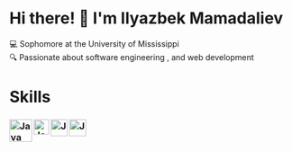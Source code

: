 # Hi there! 👋 I'm Ilyazbek Mamadaliev
💻  Sophomore at the University of Mississippi <br> 
🔍 Passionate about  software engineering , and web development

# Skills

 <h3>
    <td> <img  align ="left" alt="Java" width="40px" src="https://cdn.jsdelivr.net/gh/devicons/devicon@latest/icons/java/java-plain-wordmark.svg" /> </td>
    <td> <img align ="left"  alt="Java" width = "27px" src="https://cdn.jsdelivr.net/gh/devicons/devicon@latest/icons/javascript/javascript-original.svg" /> </td>
   <td> <img align ="left" alt="Java" width = "30px"  src="https://cdn.jsdelivr.net/gh/devicons/devicon@latest/icons/html5/html5-original.svg" /></td>
    <td> <img  alt="Java" width = "30px" src="https://cdn.jsdelivr.net/gh/devicons/devicon@latest/icons/css3/css3-original.svg" /> </td>
  </h3>

          
                    
          








